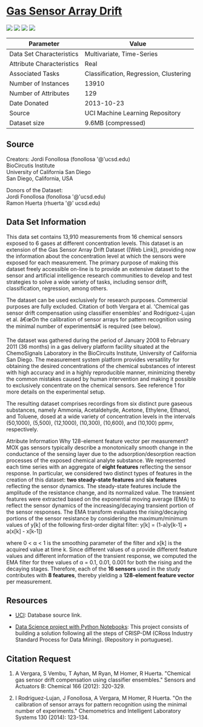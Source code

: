# [Gas Sensor Array Drift](https://archive.ics.uci.edu/ml/datasets/Gas+Sensor+Array+Drift+Dataset+at+Different+Concentrations)  


![](https://img.shields.io/badge/sector-chemical-red.svg)
![](https://img.shields.io/badge/labeled-yes-blue.svg)
![](https://img.shields.io/badge/time--series-yes-blue.svg)
![](<https://img.shields.io/badge/simulation-yes-blue.svg>)       

Parameter | Value
---- | ----
Data Set Characteristics | Multivariate, Time-Series
Attribute Characteristics	| Real
Associated Tasks	| Classification, Regression, Clustering
Number of Instances	| 13910
Number of Attributes	| 129
Date Donated | 2013-10-23
Source | UCI Machine Learning Repository
Dataset size | 9.6MB (compressed)


## Source

Creators: Jordi Fonollosa (fonollosa '@'ucsd.edu)\
BioCircutis Institute\
University of California San Diego\
San Diego, California, USA

Donors of the Dataset:\
Jordi Fonollosa (fonollosa '@'ucsd.edu)\
Ramon Huerta (rhuerta '@' ucsd.edu)

## Data Set Information    

This data set contains 13,910 measurements from 16 chemical sensors exposed to 6 gases at different concentration levels. This dataset is an extension of the Gas Sensor Array Drift Dataset ([Web Link]), providing now the information about the concentration level at which the sensors were exposed for each measurement. The primary purpose of making this dataset freely accessible on-line is to provide an extensive dataset to the sensor and artificial intelligence research communities to develop and test strategies to solve a wide variety of tasks, including sensor drift, classification, regression, among others.

The dataset can be used exclusively for research purposes. Commercial purposes are fully excluded. Citation of both Vergara et al. 'Chemical gas sensor drift compensation using classifier ensembles' and Rodriguez-Lujan et al. â€œOn the calibration of sensor arrays for pattern recognition using the minimal number of experimentsâ€ is required (see below).

The dataset was gathered during the period of January 2008 to February 2011 (36 months) in a gas delivery platform facility situated at the ChemoSignals Laboratory in the BioCircuits Institute, University of California San Diego. The measurement system platform provides versatility for obtaining the desired concentrations of the chemical substances of interest with high accuracy and in a highly reproducible manner, minimizing thereby the common mistakes caused by human intervention and making it possible to exclusively concentrate on the chemical sensors. See reference 1 for more details on the experimental setup.

The resulting dataset comprises recordings from six distinct pure gaseous substances, namely Ammonia, Acetaldehyde, Acetone, Ethylene, Ethanol, and Toluene, dosed at a wide variety of concentration levels in the intervals (50,1000), (5,500), (12,1000), (10,300), (10,600), and (10,100) ppmv, respectively.

Attribute Information 
Why 128-element feature vector per measurement? MOX gas sensors typically describe a monotonically smooth change in the conductance of the sensing layer due to the adsorption/desorption reaction processes of the exposed chemical analyte substance. We represented each time series with an aggregate of __eight features__ reflecting the sensor response. In particular, we considered two distinct types of features in the creation of this dataset: __two steady-state features__ and __six features__ reflecting the sensor dynamics. The steady-state features include the amplitude of the resistance change, and its normalized value. The transient features were extracted based on the exponential moving average (EMA) to reflect the sensor dynamics of the increasing/decaying transient portion of the sensor responses. The EMA transform evaluates the rising/decaying portions of the sensor resistance by considering the maximum/minimum values of y[k] of the following first-order digital filter:  y[k] = (1-a)y[k-1] + a(x[k] - x[k-1])     

where 0 < α < 1 is the smoothing parameter of the filter and x[k] is the acquired value at time k. Since different values of α provide different feature values and different information of the transient response, we computed the EMA filter for three values of α = 0.1, 0.01, 0.001 for both the rising and the decaying stages. Therefore, each of the __16 sensors__ used in the study contributes with __8 features__, thereby yielding a __128-element feature vector__ per measurement.     

   
## Resources   
- [UCI](https://archive.ics.uci.edu/ml/datasets/Gas+Sensor+Array+Drift+Dataset+at+Different+Concentrations): Database source link.

- [Data Science project with Python Notebooks](https://github.com/miltongneto/Gas-Sensor-Array-Drift): This project consists of building a solution following all the steps of CRISP-DM (CRoss Industry Standard Process for Data Mining). (Repository in portuguese).

## Citation Request
1. A Vergara, S Vembu, T Ayhan, M Ryan, M Homer, R Huerta. "Chemical gas sensor drift compensation using classifier ensembles." Sensors and Actuators B: Chemical 166 (2012): 320-329.

2. I Rodriguez-Lujan, J Fonollosa, A Vergara, M Homer, R Huerta. "On the calibration of sensor arrays for pattern recognition using the minimal number of experiments." Chemometrics and Intelligent Laboratory Systems 130 (2014): 123-134.